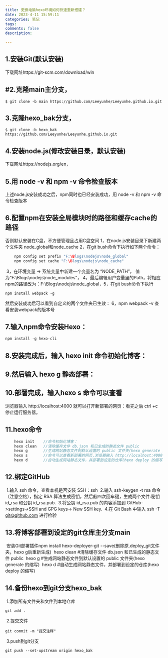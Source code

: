 ```yaml
---
title: 更换电脑hexo环境如何快速重新搭建？
date: 2023-4-11 15:59:11
categories: 笔记
tags: 
comments: false
description: 

---
```


## 1.安装Git(默认安装)

下载网址https://git-scm.com/download/win

<!--more-->

## #2.克隆main主分支，

```
$ git clone -b main https://github.com/Leeyunhe/Leeyunhe.github.io.git
```

## 3.克隆hexo_bak分支，

```
$ git clone -b hexo_bak https://github.com/Leeyunhe/Leeyunhe.github.io.git
```

## 4.安装node.js(修改安装目录，默认安装)

下载网址https://nodejs.org/en，

## 5.用 node -v 和 npm -v 命令检查版本

上述node.js安装成功之后，npm同时也已经安装成功，用 node -v 和 npm -v 命令检查版本

## 6.配置npm在安装全局模块时的路径和缓存cache的路径

否则默认安装在C盘，不方便管理且占用C盘空间
	1，在node.js安装目录下新建两个文件夹 node_global和node_cache
	2，在git bush命令下执行如下两个命令：

```c
	npm config set prefix "F:\Blogs\nodejs\node_global"
	npm config set cache "F:\Blogs\nodejs\node_cache"
```

​	3，在环境变量 -> 系统变量中新建一个变量名为 “NODE_PATH”， 值为“F:\Blogs\nodejs\node_modules”，
​	4，最后编辑用户变量里的Path，将相应npm的路径改为：F:\Blogs\nodejs\node_global，
​	5，在git bush命令下执行 

```
npm install webpack -g
```

 然后安装成功后可以看到自定义的两个文件夹已生效：
	6，npm webpack -v 查看安装webpack的版本号

## 7.输入npm命令安装Hexo：

```c
npm install -g hexo-cli
```

## 8.安装完成后，输入 hexo init 命令初始化博客：

## 9.然后输入 hexo g 静态部署： 

## 10.部署完成，输入hexo s 命令可以查看

浏览器输入 http://localhost:4000 就可以打开新部署的网页：看完之后 ctrl +c 停止运行服务器。

## 11.hexo命令

```c
	hexo init    //命令初始化博客：
	hexo clean   //清除缓存文件 db.json 和已生成的静态文件 public
	hexo g       //生成网站静态文件到默认设置的 public 文件夹(hexo generate 的缩写)
	hexo s       //命令可以查看新部署的网页,浏览器输入 http://localhost:4000
	hexo d       //自动生成网站静态文件，并部署到设定的仓库(hexo deploy 的缩写)
```

## 12.绑定GitHub

​	1.输入 ssh 命令，查看本机是否安装 SSH：ssh
​	2.输入 ssh-keygen -t rsa 命令（注意空格），指定 RSA 算法生成密钥，然后敲四次回车键，生成两个文件:秘钥 id_rsa 和公钥 id_rsa.pub. 
​	3.将公钥 id_rsa.pub 的内容添加到 GitHub->settings->SSH and GPG keys-> New SSH key.
​	4.在 Git Bash 中输入 ssh -T git@github.com 进行检验

## 13.将博客部署到设定的git仓库主分支main

​	安装Git部署插件npm install hexo-deployer-git --save(删除原.deploy_git文件夹，hexo g后重新生成)
​	hexo clean   #清除缓存文件 db.json 和已生成的静态文件 public
​	hexo g       #生成网站静态文件到默认设置的 public 文件夹(hexo generate 的缩写)
​	hexo d       #自动生成网站静态文件，并部署到设定的仓库(hexo deploy 的缩写)

## 14.备份hexo到git分支hexo_bak

​	1.添加所有文件夹和文件到本地仓库

```
git add .
```

​	2.提交文件

```
git commit -m "提交注释"
```

​	3.push到git分支

```
git push --set-upstream origin hexo_bak
```

